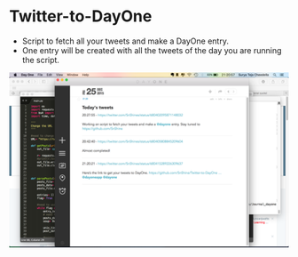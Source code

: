 # Twitter-to-DayOne

* Script to fetch all your tweets and make a DayOne entry.
* One entry will be created with all the tweets of the day you are running the script.

![Alt text](/preview_2.png?raw=true)

